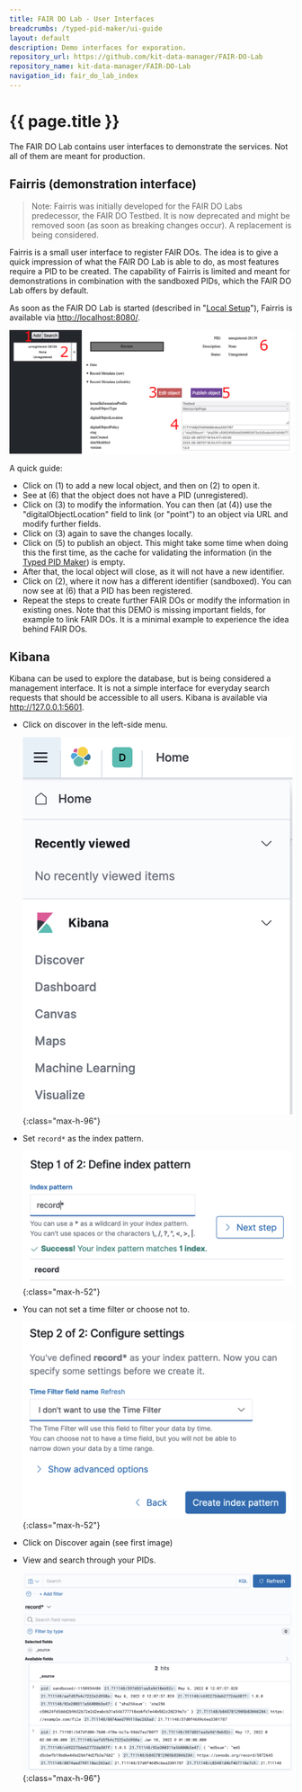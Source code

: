 ```yaml
---
title: FAIR DO Lab - User Interfaces
breadcrumbs: /typed-pid-maker/ui-guide
layout: default
description: Demo interfaces for exporation.
repository_url: https://github.com/kit-data-manager/FAIR-DO-Lab
repository_name: kit-data-manager/FAIR-DO-Lab
navigation_id: fair_do_lab_index
---
```


# {{ page.title }}

The FAIR DO Lab contains user interfaces to demonstrate the services. Not all of them are meant for production.

## Fairris (demonstration interface)

> Note: Fairris was initially developed for the FAIR DO Labs predecessor, the FAIR DO Testbed. It is now deprecated and might be removed soon (as soon as breaking changes occur). A replacement is being considered.

Fairris is a small user interface to register FAIR DOs.
The idea is to give a quick impression of what the FAIR DO Lab is able to do, as most features require a PID to be created.
The capability of Fairris is limited and meant for demonstrations in combination with the sandboxed PIDs, which the FAIR DO Lab offers by default.

As soon as the FAIR DO Lab is started (described in "[Local Setup](docker-compose.html)"), Fairris is available via <http://localhost:8080/>.

![test](../assets/images/fairris/fairris_overview_annotated.png)

A quick guide:

- Click on (1) to add a new local object, and then on (2) to open it.
- See at (6) that the object does not have a PID (unregistered).
- Click on (3) to modify the information. You can then (at (4)) use the "digitalObjectLocation" field to link (or "point") to an object via URL and modify further fields.
- Click on (3) again to save the changes locally.
- Click on (5) to publish an object. This might take some time when doing this the first time, as the cache for validating the information (in the [Typed PID Maker](../typed-pid-maker/index.html)) is empty.
- After that, the local object will close, as it will not have a new identifier.
- Click on (2), where it now has a different identifier (sandboxed). You can now see at (6) that a PID has been registered.
- Repeat the steps to create further FAIR DOs or modify the information in existing ones. Note that this DEMO is missing important fields, for example to link FAIR DOs. It is a minimal example to experience the idea behind FAIR DOs.

## Kibana

Kibana can be used to explore the database, but is being considered a management interface. It is not a simple interface for everyday search requests that should be accessible to all users. Kibana is available via <http://127.0.0.1:5601>.

- Click on discover in the left-side menu.

    ![](../assets/images/fair-do-lab/Kibana-1-discover.png){:class="max-h-96"}

- Set `record*` as the index pattern.

    ![](../assets/images/fair-do-lab/Kibana-2-index-pattern.png){:class="max-h-52"}

- You can not set a time filter or choose not to.

    ![](../assets/images/fair-do-lab/Kibana-3-time-filter.png){:class="max-h-52"}

- Click on Discover again (see first image)

- View and search through your PIDs.

    ![](../assets/images/fair-do-lab/Kibana-4-query.png){:class="max-h-96"}